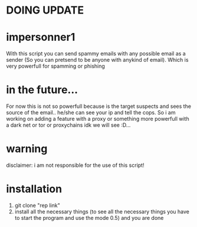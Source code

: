 # DOING UPDATE
# impersonner1
With this script you can send spammy emails with any possible email as a sender (So you can pretsend to be anyone with anykind of email). 
Which is very powerfull for spamming or phishing 

# in the future...
For now this is not so powerfull because is the target suspects and sees the source of the email.. he/she can see your ip and tell the cops. So i am working on adding a feature with a proxy or something more powerfull with a dark net or tor or proxychains idk we will see :D...

# warning 
disclaimer: i am not responsible for the use of this script!

# installation 
1. git clone "rep link"
2. install all the necessary things (to see all the necessary things you have to start the program and use the mode 0.5)
and you are done 

